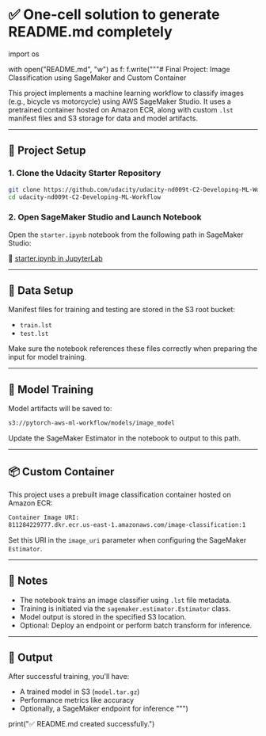 # ✅ One-cell solution to generate README.md completely
import os

with open("README.md", "w") as f:
    f.write("""# Final Project: Image Classification using SageMaker and Custom Container

This project implements a machine learning workflow to classify images (e.g., bicycle vs motorcycle) using AWS SageMaker Studio. It uses a pretrained container hosted on Amazon ECR, along with custom `.lst` manifest files and S3 storage for data and model artifacts.

---

## 🚀 Project Setup

### 1. Clone the Udacity Starter Repository

```bash
git clone https://github.com/udacity/udacity-nd009t-C2-Developing-ML-Workflow.git
cd udacity-nd009t-C2-Developing-ML-Workflow
```

### 2. Open SageMaker Studio and Launch Notebook

Open the `starter.ipynb` notebook from the following path in SageMaker Studio:

📎 [starter.ipynb in JupyterLab](https://kk95za7le56wapk.studio.us-east-1.sagemaker.aws/jupyterlab/default/lab/tree/udacity-nd009t-C2-Developing-ML-Workflow/project/starter.ipynb)

---

## 📂 Data Setup

Manifest files for training and testing are stored in the S3 root bucket:

- `train.lst`
- `test.lst`

Make sure the notebook references these files correctly when preparing the input for model training.

---

## 🧠 Model Training

Model artifacts will be saved to:

```bash
s3://pytorch-aws-ml-workflow/models/image_model
```

Update the SageMaker Estimator in the notebook to output to this path.

---

## 📦 Custom Container

This project uses a prebuilt image classification container hosted on Amazon ECR:

```bash
Container Image URI:
811284229777.dkr.ecr.us-east-1.amazonaws.com/image-classification:1
```

Set this URI in the `image_uri` parameter when configuring the SageMaker `Estimator`.

---

## 📝 Notes

- The notebook trains an image classifier using `.lst` file metadata.
- Training is initiated via the `sagemaker.estimator.Estimator` class.
- Model output is stored in the specified S3 location.
- Optional: Deploy an endpoint or perform batch transform for inference.

---

## 📁 Output

After successful training, you'll have:
- A trained model in S3 (`model.tar.gz`)
- Performance metrics like accuracy
- Optionally, a SageMaker endpoint for inference
""")

print("✅ README.md created successfully.")

